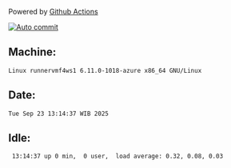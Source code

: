 Powered by [Github Actions](https://github.com/features/actions)

[![Auto commit](https://github.com/hiage/workstation/workflows/Auto%20commit/badge.svg)](https://github.com/hiage/workstation/actions?query=workflow%3A%22Auto+commit%22)

## Machine:
```
Linux runnervmf4ws1 6.11.0-1018-azure x86_64 GNU/Linux
```
## Date:
```
Tue Sep 23 13:14:37 WIB 2025
```
## Idle:
```
 13:14:37 up 0 min,  0 user,  load average: 0.32, 0.08, 0.03
```

